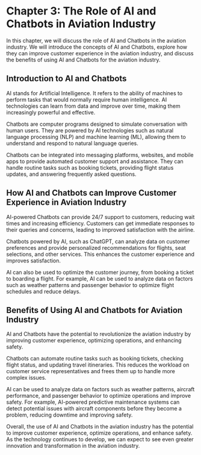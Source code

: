 Chapter 3: The Role of AI and Chatbots in Aviation Industry
===========================================================

In this chapter, we will discuss the role of AI and Chatbots in the aviation industry. We will introduce the concepts of AI and Chatbots, explore how they can improve customer experience in the aviation industry, and discuss the benefits of using AI and Chatbots for the aviation industry.

Introduction to AI and Chatbots
-------------------------------

AI stands for Artificial Intelligence. It refers to the ability of machines to perform tasks that would normally require human intelligence. AI technologies can learn from data and improve over time, making them increasingly powerful and effective.

Chatbots are computer programs designed to simulate conversation with human users. They are powered by AI technologies such as natural language processing (NLP) and machine learning (ML), allowing them to understand and respond to natural language queries.

Chatbots can be integrated into messaging platforms, websites, and mobile apps to provide automated customer support and assistance. They can handle routine tasks such as booking tickets, providing flight status updates, and answering frequently asked questions.

How AI and Chatbots can Improve Customer Experience in Aviation Industry
------------------------------------------------------------------------

AI-powered Chatbots can provide 24/7 support to customers, reducing wait times and increasing efficiency. Customers can get immediate responses to their queries and concerns, leading to improved satisfaction with the airline.

Chatbots powered by AI, such as ChatGPT, can analyze data on customer preferences and provide personalized recommendations for flights, seat selections, and other services. This enhances the customer experience and improves satisfaction.

AI can also be used to optimize the customer journey, from booking a ticket to boarding a flight. For example, AI can be used to analyze data on factors such as weather patterns and passenger behavior to optimize flight schedules and reduce delays.

Benefits of Using AI and Chatbots for Aviation Industry
-------------------------------------------------------

AI and Chatbots have the potential to revolutionize the aviation industry by improving customer experience, optimizing operations, and enhancing safety.

Chatbots can automate routine tasks such as booking tickets, checking flight status, and updating travel itineraries. This reduces the workload on customer service representatives and frees them up to handle more complex issues.

AI can be used to analyze data on factors such as weather patterns, aircraft performance, and passenger behavior to optimize operations and improve safety. For example, AI-powered predictive maintenance systems can detect potential issues with aircraft components before they become a problem, reducing downtime and improving safety.

Overall, the use of AI and Chatbots in the aviation industry has the potential to improve customer experience, optimize operations, and enhance safety. As the technology continues to develop, we can expect to see even greater innovation and transformation in the aviation industry.
